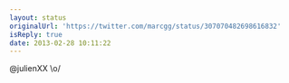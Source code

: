 ```yaml
---
layout: status
originalUrl: 'https://twitter.com/marcgg/status/307070482698616832'
isReply: true
date: 2013-02-28 10:11:22
---
```


@julienXX \o/
